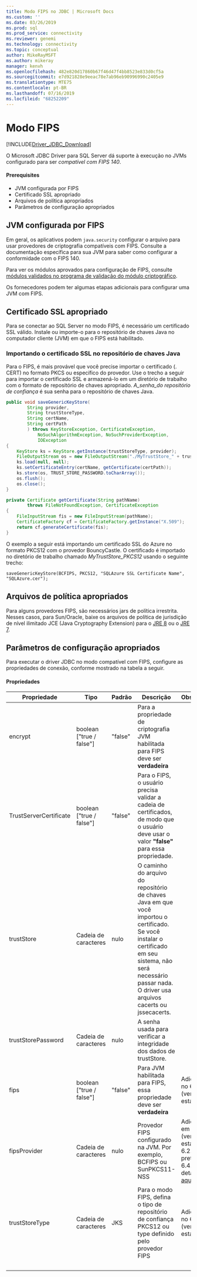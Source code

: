 ```yaml
---
title: Modo FIPS no JDBC | Microsoft Docs
ms.custom: ''
ms.date: 03/26/2019
ms.prod: sql
ms.prod_service: connectivity
ms.reviewer: genemi
ms.technology: connectivity
ms.topic: conceptual
author: MikeRayMSFT
ms.author: mikeray
manager: kenvh
ms.openlocfilehash: 482e820d17860b67f46d47f4bb8523e833d0cf5a
ms.sourcegitcommit: e7d921828e9eeac78e7ab96eb90996990c2405e9
ms.translationtype: MTE75
ms.contentlocale: pt-BR
ms.lasthandoff: 07/16/2019
ms.locfileid: "68252209"
---
```

# <a name="fips-mode"></a>Modo FIPS

[!INCLUDE[Driver_JDBC_Download](../../includes/driver_jdbc_download.md)]

O Microsoft JDBC Driver para SQL Server dá suporte à execução no JVMs configurado para ser *compatível com FIPS 140*.

#### <a name="prerequisites"></a>Prerequisites

- JVM configurada por FIPS
- Certificado SSL apropriado
- Arquivos de política apropriados
- Parâmetros de configuração apropriados

## <a name="fips-configured-jvm"></a>JVM configurada por FIPS

Em geral, os aplicativos podem `java.security` configurar o arquivo para usar provedores de criptografia compatíveis com FIPS. Consulte a documentação específica para sua JVM para saber como configurar a conformidade com o FIPS 140.

Para ver os módulos aprovados para configuração de FIPS, consulte [módulos validados no programa de validação do módulo criptográfico](https://csrc.nist.gov/Projects/cryptographic-module-validation-program/Validated-Modules).

Os fornecedores podem ter algumas etapas adicionais para configurar uma JVM com FIPS.

## <a name="appropriate-ssl-certificate"></a>Certificado SSL apropriado
Para se conectar ao SQL Server no modo FIPS, é necessário um certificado SSL válido. Instale ou importe-o para o repositório de chaves Java no computador cliente (JVM) em que o FIPS está habilitado.

### <a name="importing-ssl-certificate-in-java-keystore"></a>Importando o certificado SSL no repositório de chaves Java
Para o FIPS, é mais provável que você precise importar o certificado (. CERT) no formato PKCS ou específico do provedor.
Use o trecho a seguir para importar o certificado SSL e armazená-lo em um diretório de trabalho com o formato de repositório de chaves apropriado. _A\_senha\_do repositório de confiança_ é sua senha para o repositório de chaves Java.

```java
public void saveGenericKeyStore(
        String provider,
        String trustStoreType,
        String certName,
        String certPath
        ) throws KeyStoreException, CertificateException,
            NoSuchAlgorithmException, NoSuchProviderException,
            IOException
{
    KeyStore ks = KeyStore.getInstance(trustStoreType, provider);
    FileOutputStream os = new FileOutputStream("./MyTrustStore_" + trustStoreType);
    ks.load(null, null);
    ks.setCertificateEntry(certName, getCertificate(certPath));
    ks.store(os, TRUST_STORE_PASSWORD.toCharArray());
    os.flush();
    os.close();
}

private Certificate getCertificate(String pathName)
        throws FileNotFoundException, CertificateException
{
    FileInputStream fis = new FileInputStream(pathName);
    CertificateFactory cf = CertificateFactory.getInstance("X.509");
    return cf.generateCertificate(fis);
}
```

O exemplo a seguir está importando um certificado SSL do Azure no formato PKCS12 com o provedor BouncyCastle. O certificado é importado no diretório de trabalho chamado _MyTrustStore\_PKCS12_ usando o seguinte trecho:

`saveGenericKeyStore(BCFIPS, PKCS12, "SQLAzure SSL Certificate Name", "SQLAzure.cer");`

## <a name="appropriate-policy-files"></a>Arquivos de política apropriados
Para alguns provedores FIPS, são necessários jars de política irrestrita. Nesses casos, para Sun/Oracle, baixe os arquivos de política de jurisdição de nível ilimitado JCE (Java Cryptography Extension) para o [JRE 8](https://www.oracle.com/technetwork/java/javase/downloads/jce8-download-2133166.html) ou o [JRE 7](https://www.oracle.com/technetwork/java/javase/downloads/jce-7-download-432124.html). 

## <a name="appropriate-configuration-parameters"></a>Parâmetros de configuração apropriados
Para executar o driver JDBC no modo compatível com FIPS, configure as propriedades de conexão, conforme mostrado na tabela a seguir. 

#### <a name="properties"></a>Propriedades 

|Propriedade|Tipo|Padrão|Descrição|Observações|
|---|---|---|---|---|
|encrypt|boolean ["true / false"]|"false"|Para a propriedade de criptografia JVM habilitada para FIPS deve ser **verdadeira**||
|TrustServerCertificate|boolean ["true / false"]|"false"|Para o FIPS, o usuário precisa validar a cadeia de certificados, de modo que o usuário deve usar o valor **"false"** para essa propriedade. ||
|trustStore|Cadeia de caracteres|nulo|O caminho do arquivo do repositório de chaves Java em que você importou o certificado. Se você instalar o certificado em seu sistema, não será necessário passar nada. O driver usa arquivos cacerts ou jssecacerts.||
|trustStorePassword|Cadeia de caracteres|nulo|A senha usada para verificar a integridade dos dados de trustStore.||
|fips|boolean ["true / false"]|"false"|Para JVM habilitada para FIPS, essa propriedade deve ser **verdadeira**|Adicionado no 6.1.4 (versão estável 6.2.2)||
|fipsProvider|Cadeia de caracteres|nulo|Provedor FIPS configurado na JVM. Por exemplo, BCFIPS ou SunPKCS11-NSS |Adicionado em 6.1.2 (versão estável 6.2.2), preterido em 6.4.0-Veja os detalhes [aqui](https://github.com/Microsoft/mssql-jdbc/pull/460).|
|trustStoreType|Cadeia de caracteres|JKS|Para o modo FIPS, defina o tipo de repositório de confiança PKCS12 ou type definido pelo provedor FIPS |Adicionado no 6.1.2 (versão estável 6.2.2)||
| &nbsp; | &nbsp; | &nbsp; | &nbsp; | &nbsp; |
